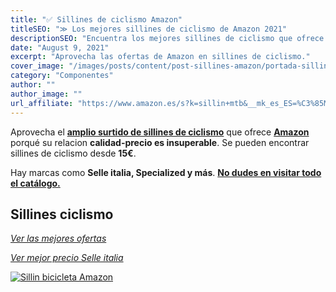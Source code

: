 ```yaml
---
title: "✅ Sillines de ciclismo Amazon"
titleSEO: "≫ Los mejores sillines de ciclismo de Amazon 2021"
descriptionSEO: "Encuentra los mejores sillines de ciclismo que ofrece Amazon para tu bicicleta de montaña 🤑. ¡Entra y cómpralos al mejor precio!"
date: "August 9, 2021"
excerpt: "Aprovecha las ofertas de Amazon en sillines de ciclismo."
cover_image: "/images/posts/content/post-sillines-amazon/portada-sillines-amazon.jpg"
category: "Componentes"
author: ""
author_image: ""
url_affiliate: "https://www.amazon.es/s?k=sillin+mtb&__mk_es_ES=%C3%85M%C3%85%C5%BD%C3%95%C3%91&linkCode=ll2&tag=devser-21&linkId=2a7a25d0fac2ff10d0b35e9dd20db5b8&language=es_ES&ref_=as_li_ss_tl"
---
```


Aprovecha el [**amplio surtido de sillines de ciclismo**](https://www.amazon.es/s?k=sillin+mtb&__mk_es_ES=%C3%85M%C3%85%C5%BD%C3%95%C3%91&linkCode=ll2&tag=devser-21&linkId=2a7a25d0fac2ff10d0b35e9dd20db5b8&language=es_ES&ref_=as_li_ss_tl) que ofrece [**Amazon**](https://www.amazon.es/s?k=sillin+mtb&__mk_es_ES=%C3%85M%C3%85%C5%BD%C3%95%C3%91&linkCode=ll2&tag=devser-21&linkId=2a7a25d0fac2ff10d0b35e9dd20db5b8&language=es_ES&ref_=as_li_ss_tl) porqué su relacion **calidad-precio es insuperable**. Se pueden encontrar sillines de ciclismo desde **15€**. 

Hay marcas como **Selle italia, Specialized y más**. [**No dudes en visitar todo el catálogo.**](https://www.amazon.es/s?k=sillin+mtb&__mk_es_ES=%C3%85M%C3%85%C5%BD%C3%95%C3%91&linkCode=ll2&tag=devser-21&linkId=2a7a25d0fac2ff10d0b35e9dd20db5b8&language=es_ES&ref_=as_li_ss_tl)

## Sillines ciclismo

*[Ver las mejores ofertas](https://www.amazon.es/s?k=sillin+mtb&__mk_es_ES=%C3%85M%C3%85%C5%BD%C3%95%C3%91&linkCode=ll2&tag=devser-21&linkId=2a7a25d0fac2ff10d0b35e9dd20db5b8&language=es_ES&ref_=as_li_ss_tl)*

*[Ver mejor precio Selle italia](https://www.amazon.es/s?k=sillin+selle+italia&__mk_es_ES=%C3%85M%C3%85%C5%BD%C3%95%C3%91&crid=3FJ7F7PRQUDG&sprefix=sillin+sell%2Caps%2C208&linkCode=ll2&tag=devser-21&linkId=b9c73a3a43a9b0b151f7b95a6dc4599e&language=es_ES&ref_=as_li_ss_tl)*

[![Sillin bicicleta Amazon](/images/posts/content/post-sillines-amazon/sillines-amazon.jpg)](https://www.amazon.es/s?k=sillin+mtb&__mk_es_ES=%C3%85M%C3%85%C5%BD%C3%95%C3%91&linkCode=ll2&tag=devser-21&linkId=2a7a25d0fac2ff10d0b35e9dd20db5b8&language=es_ES&ref_=as_li_ss_tl "Sillin bicicleta Amazon")




